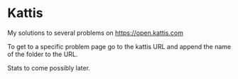 # Kattis

My solutions to several problems on https://open.kattis.com

To get to a specific problem page go to the kattis URL and append the name of
the folder to the URL.

Stats to come possibly later.

